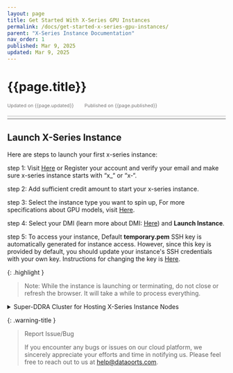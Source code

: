 ```yaml
---
layout: page
title: Get Started With X-Series GPU Instances
permalink: /docs/get-started-x-series-gpu-instances/
parent: "X-Series Instance Documentation"
nav_order: 1
published: Mar 9, 2025
updated: Mar 9, 2025
---
```


# {{page.title}}

<div style="font-size:0.78em;color: #797878; margin-bottom:1.5em;">
     <span>Updated on {{page.updated}}</span>
    <span style="margin-left:2em;">Published on {{page.published}}</span>
</div>

<hr style="border:none;height:3px;background-color:#e0e0e0;margin:0;">
<hr style="border:none;height:3px;background-color:#bebebe;margin-top:0.2em;margin-bottom:1.5em;">


## Launch X-Series Instance
Here are steps to launch your first x-series instance:

step 1: Visit [Here](https://cloud.dataoorts.com/) or Register your account and verify your email and make sure x-series instance starts with “x_“ or “x-“.

step 2: Add sufficient credit amount to start your x-series instance.

step 3: Select the instance type you want to spin up, For more specifications about GPU models, visit [Here](https://dataoorts.com/pricing).

step 4: Select your DMI (learn more about DMI: [Here](https://dataoorts.com/dmi)) and **Launch Instance**.

step 5: To access your instance, Default **temporary.pem** SSH key is automatically generated for instance access. However, since this key is provided by default, you should update your instance's SSH credentials with your own key. Instructions for changing the key is [Here](https://dataoorts.document360.io/v1/docs/ssh-fortify).

{: .highlight }
> Note: While the instance is launching or terminating, do not close or refresh the browser. It will take a while to process everything.

<details class="fancy-details">
<summary>
Super-DDRA Cluster for Hosting X-Series Instance Nodes
</summary>
<div class="fancy-details-content">
All X-Series instances are hosted in a secure cloud environment within Tier 3 and Tier 4 data centers. The DDRA Cluster for X-Series consists of a globally distributed hybrid GPU infrastructure, integrating our own GPU racks in data centers alongside major cloud and GPU providers.
</div>
</details>

{: .warning-title }
> Report Issue/Bug
>
> If you encounter any bugs or issues on our cloud platform, we sincerely appreciate your efforts and time in notifying us. Please feel free to reach out to us
> at [help@dataoorts.com](help@dataoorts.com).
>
